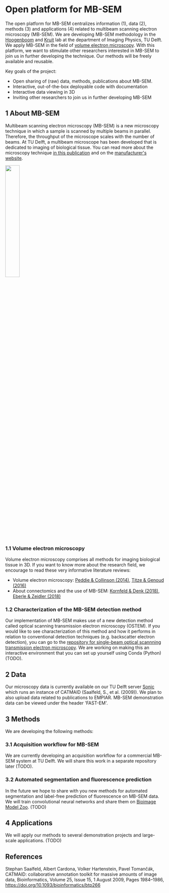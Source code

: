 # Open platform for MB-SEM 
The open platform for MB-SEM centralizes information (1), data (2), methods (3) and applications (4) related to multibeam scanning electron microscopy (MB-SEM). We are developing MB-SEM methodology in the [Hoogenboom](https://www.hoogenboomlab.org/) and [Kruit](https://www.tudelft.nl/en/faculty-of-applied-sciences/about-faculty/departments/imphys/people/pieter-kruit/) lab at the department of Imaging Physics, TU Delft. We apply MB-SEM in the field of [volume electron microscopy](https://www.azooptics.com/Article.aspx?ArticleID=1504). With this platform, we want to stimulate other researchers interested in MB-SEM to join us in further developing the technique. Our methods will be freely available and reusable. 

Key goals of the project:
- Open sharing of (raw) data, methods, publications about MB-SEM.
- Interactive, out-of-the-box deployable code with documentation
- Interactive data viewing in 3D
- Inviting other researchers to join us in further developing MB-SEM

## 1 About MB-SEM
Multibeam scanning electron microscopy (MB-SEM) is a new microscopy technique in which a sample is scanned by multiple beams in parallel. Therefore, the throughput of the microscope scales with the number of beams. At TU Delft, a multibeam microscope has been developed that is dedicated to imaging of biological tissue. You can read more about the microscopy technique [in this publication](https://avs.scitation.org/doi/10.1116/1.4966216) and on the [manufacturer's website](https://www.delmic.com/en/products/fast-imaging/fast-em).

<img src="https://raw.githubusercontent.com/arentkievits/MB-SEM/main/Multibeams.png" width=30% height=30%>

### 1.1 Volume electron microscopy
Volume electron microscopy comprises all methods for imaging biological tissue in 3D. If you want to know more about the research field, we encourage to read these very informative literature reviews:

- Volume electron microscopy: [Peddie & Collinson (2014)](https://www.sciencedirect.com/science/article/pii/S0968432814000250), [Titze & Genoud (2016)](https://onlinelibrary.wiley.com/doi/abs/10.1111/boc.201600024)
- About connectomics and the use of MB-SEM: [Kornfeld & Denk (2018)](https://onlinelibrary.wiley.com/doi/full/10.1111/boc.201600024), [Eberle & Zeidler (2018)](https://www.frontiersin.org/articles/10.3389/fnana.2018.00112/full)

### 1.2 Characterization of the MB-SEM detection method
Our implementation of MB-SEM makes use of a new detection method called optical scanning transmission electron microscopy (OSTEM). If you would like to see characterization of this method and how it performs in relation to conventional detection techniques (e.g. backscatter electron detection), you can go to the [repository for single-beam optical scannning transmission electron microscopy](https://github.com/arentkievits/sb_optical_STEM). We are working on making this an interactive environment that you can set up yourself using Conda (Python) (TODO). 

## 2 Data
Our microscopy data is currently available on our TU Delft server [Sonic](https://sonic.tnw.tudelft.nl/catmaid/) which runs an instance of CATMAID (Saalfeld, S., et al. (2009)). We plan to also upload data related to publications to EMPIAR. MB-SEM demonstration data can be viewed under the header 'FAST-EM'.

## 3 Methods
We are developing the following methods:

### 3.1 Acquisition workflow for MB-SEM
We are currently developing an acquisition workflow for a commercial MB-SEM system at TU Delft. We will share this work in a separate repository later (TODO). 

### 3.2 Automated segmentation and fluorescence prediction
In the future we hope to share with you new methods for automated segmentation and label-free prediction of fluorescence on MB-SEM data. We will train convolutional neural networks and share them on [Bioimage Model Zoo](https://bioimage.io/). (TODO)

## 4 Applications
We will apply our methods to several demonstration projects and large-scale applications. (TODO)

## References
Stephan Saalfeld, Albert Cardona, Volker Hartenstein, Pavel Tomančák, CATMAID: collaborative annotation toolkit for massive amounts of image data, Bioinformatics, Volume 25, Issue 15, 1 August 2009, Pages 1984–1986, https://doi.org/10.1093/bioinformatics/btp266
